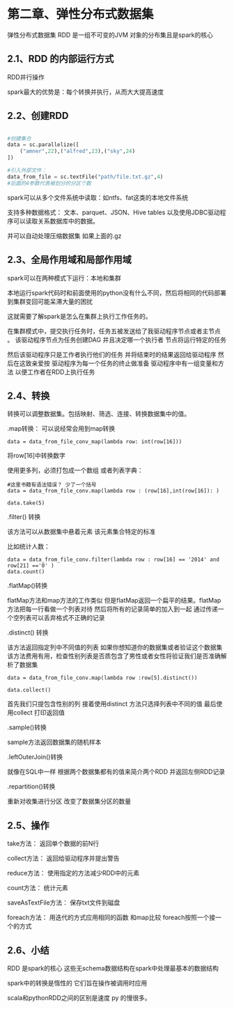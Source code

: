第二章、弹性分布式数据集
==============================================

弹性分布式数据集 RDD 是一组不可变的JVM 对象的分布集且是spark的核心

2.1、RDD 的内部运行方式
------------------------------------------------------------------

RDD并行操作

spark最大的优势是：每个转换并执行，从而大大提高速度

2.2、创建RDD
------------------------------------------------------------------

```python

#创建集合
data = sc.parallelize([
    ("amner",22),("alfred",23),("sky",24)
])

#引入外部文件：
data_from_file = sc.textFile("path/file.txt.gz",4)
#后面的4参数代表被划分的分区个数

```
spark可以从多个文件系统中读取：如ntfs、fat这类的本地文件系统

支持多种数据格式： 文本、parquet、JSON、Hive tables 以及使用JDBC驱动程序可以读取关系数据库中的数据。

并可以自动处理压缩数据集  如果上面的.gz

2.3、全局作用域和局部作用域
------------------------------------------------------------------

spark可以在两种模式下运行：本地和集群

本地运行spark代码时和前面使用的python没有什么不同，然后将相同的代码部署到集群变回可能呆滞大量的困扰

这就需要了解spark是怎么在集群上执行工作任务的。

在集群模式中，提交执行任务时，任务五被发送给了我驱动程序节点或者主节点 。 该驱动程序节点为任务创建DAG 并且决定哪一个执行者 节点将运行特定的任务

然后该驱动程序只是工作者执行他们的任务 并将结束时的结果返回给驱动程序 然后在这致亲爱按  驱动程序为每一个任务的终止做准备 驱动程序中有一组变量和方法 以便工作者在RDD上执行任务

2.4、转换
------------------------------------------------------------------
转换可以调整数据集。包括映射、筛选、连接、转换数据集中的值。

.map转换： 可以说经常会用到map转换

```
data = data_from_file_conv_map(lambda row: int(row[16]))
```

将row[16]中转换数字

使用更多列，必须打包成一个数组 或者列表字典：
```
#这里书籍有语法错误？ 少了一个括号
data = data_from_file_conv.map(lambda row : (row[16],int(row[16]): )

data.take(5)
```

.filter() 转换

该方法可以从数据集中悬着元素  该元素集合特定的标准 

比如统计人数： 

```
data = data_from_file_conv.filter(lambda row : row[16] == '2014' and row[21] =='0' )
data.count()
```

.flatMap()转换

flatMap方法和map方法的工作类似 但是flatMap返回一个扁平的结果。flatMap方法把每一行看做一个列表对待 然后将所有的记录简单的加入到一起 通过传递一个空列表可以丢弃格式不正确的记录

.distinct() 转换

该方法返回指定列中不同值的列表  如果你想知道你的数据集或者验证这个数据集   该方法费用有用，检查性别列表是否质包含了男性或者女性将验证我们是否准确解析了数据集

```
data = data_from_file_conv.map(lambda row :row[5].distinct())

data.collect()
```
首先我们只提包含性别的列 接着使用distinct 方法只选择列表中不同的值 最后使用collect 打印返回值

.sample()转换

sample方法返回数据集的随机样本  


.leftOuterJoin()转换

就像在SQL中一样  根据两个数据集都有的值来简介两个RDD 并返回左侧RDD记录

.repartition()转换

重新对收集进行分区  改变了数据集分区的数量  

2.5、操作
------------------------------------------------------------------

take方法： 返回单个数据的前N行

collect方法： 返回给驱动程序并提出警告

reduce方法： 使用指定的方法减少RDD中的元素

count方法： 统计元素

saveAsTextFile方法： 保存txt文件到磁盘

foreach方法： 用迭代的方式应用相同的函数  和map比较  foreach按照一个接一个的方式

2.6、小结
------------------------------------------------------------------

RDD 是spark的核心  这些无schema数据结构在spark中处理最基本的数据结构 

spark中的转换是惰性的  它们旨在操作被调用时应用 

scala和pythonRDD之间的区别是速度  py 的慢很多。


